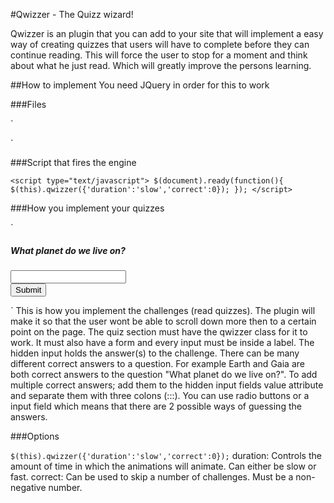 #Qwizzer - The Quizz wizard!

Qwizzer is an plugin that you can add to your site that will implement a easy way of creating quizzes that users will have to complete before they can continue reading. This will force the user to stop for a moment and think about what he just read. Which will greatly improve the persons learning.

##How to implement
You need JQuery in order for this to work

###Files

`<link rel="stylesheet" href="qwizzer.css" type="text/css">
<script type="text/javascript" src="qwizzer.js"></script>`
###Script that fires the engine

`<script type="text/javascript">
$(document).ready(function(){
$(this).qwizzer({'duration':'slow','correct':0});
});
</script>`

###How you implement your quizzes

`<div class="qwizzer">
<h5>What planet do we live on?</h5>
<form action="post">
<label><input name="answer" type="hidden" value="earth:::gaia"></label>
<label><input type="text"></label>
<br>
<button>Submit</button>
</form>
</div>`
This is how you implement the challenges (read quizzes). The plugin will make it so that the user wont be able to scroll down more then to a certain point on the page. 
The quiz section must have the qwizzer class for it to work. It must also have a form and every input must be inside a label. 
The hidden input holds the answer(s) to the challenge. There can be many different correct answers to a question. For example Earth and Gaia are both correct answers to the question "What planet do we live on?". To add multiple correct answers; add them to the hidden input fields value attribute and separate them with three colons (:::). 
You can use radio buttons or a input field which means that there are 2 possible ways of guessing the answers.

###Options

`$(this).qwizzer({'duration':'slow','correct':0});`
duration: Controls the amount of time in which the animations will animate. Can either be slow or fast.
correct: Can be used to skip a number of challenges. Must be a non-negative number.